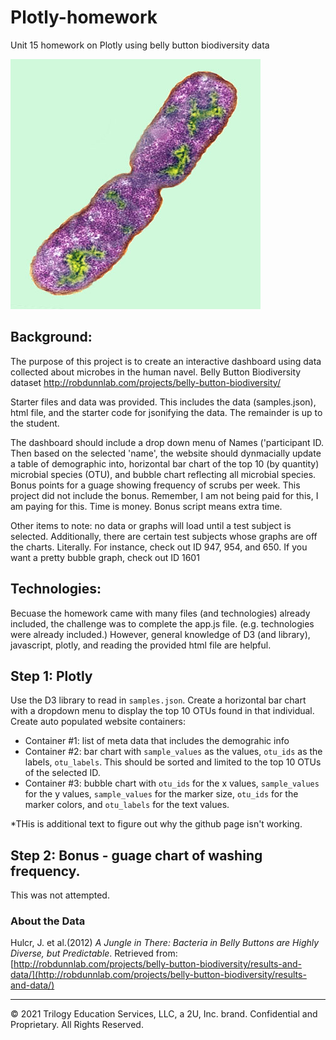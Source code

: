 # Plotly-homework
Unit 15 homework on Plotly using belly button biodiversity data

![Bacteria by filterforge.com](Images/bacteria.jpg)

## Background:
The purpose of this project is to create an interactive dashboard using data collected about microbes in the human navel.
Belly Button Biodiversity dataset http://robdunnlab.com/projects/belly-button-biodiversity/

Starter files and data was provided.  This includes the data (samples.json), html file, and the starter code for jsonifying the data.  The remainder is up to the student.

The dashboard should include a drop down menu of Names ('participant ID.  Then based on the selected 'name', the website should dynmacially update a table of demographic into, horizontal bar chart of the top 10 (by quantity) microbial species (OTU), and bubble chart reflecting all microbial species.  Bonus points for a guage showing frequency of scrubs per week.  This project did not include the bonus.  Remember, I am not being paid for this, I am paying for this.  Time is money.  Bonus script means extra time.

Other items to note: no data or graphs will load until a test subject is selected.  Additionally, there are certain test subjects whose graphs are off the charts.  Literally.  For instance, check out ID 947, 954, and 650.  If you want a pretty bubble graph, check out ID 1601

## Technologies:
Becuase the homework came with many files (and technologies) already included, the challenge was to complete the app.js file. (e.g. technologies were already included.) However, general knowledge of D3 (and library), javascript, plotly, and reading the provided html file are helpful.

## Step 1: Plotly

Use the D3 library to read in `samples.json`. Create a horizontal bar chart with a dropdown menu to display the top 10 OTUs found in that individual. Create auto populated website containers:
* Container #1: list of meta data that includes the demograhic info
* Container #2: bar chart with `sample_values` as the values, `otu_ids` as the labels, `otu_labels`.  This should be sorted and limited to the top 10 OTUs of the selected ID.
* Container #3: bubble chart with `otu_ids` for the x values, `sample_values` for the y values, `sample_values` for the marker size, `otu_ids` for the marker colors, and `otu_labels` for the text values.

*THis is additional text to figure out why the github page isn't working.

## Step 2: Bonus - guage chart of washing frequency.
This was not attempted. 

### About the Data

Hulcr, J. et al.(2012) _A Jungle in There: Bacteria in Belly Buttons are Highly Diverse, but Predictable_. Retrieved from: [http://robdunnlab.com/projects/belly-button-biodiversity/results-and-data/](http://robdunnlab.com/projects/belly-button-biodiversity/results-and-data/)

- - -

© 2021 Trilogy Education Services, LLC, a 2U, Inc. brand. Confidential and Proprietary. All Rights Reserved.
